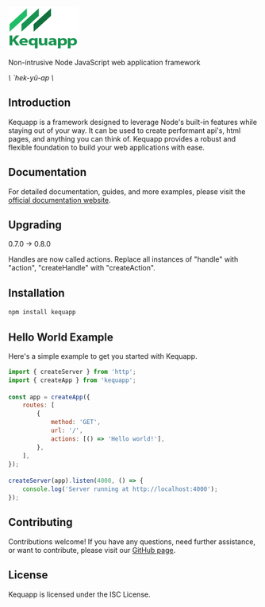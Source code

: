 <img alt="kequapp" src="https://github.com/Kequc/kequapp/blob/main/logo.png?raw=true" width="142" height="85" />

Non-intrusive Node JavaScript web application framework

*\ `hek-yü-ap \\*

## Introduction

Kequapp is a framework designed to leverage Node's built-in features while staying out of your way. It can be used to create performant api's, html pages, and anything you can think of. Kequapp provides a robust and flexible foundation to build your web applications with ease.

## Documentation

For detailed documentation, guides, and more examples, please visit the <a href="https://kequapp.kequtech.com" target="_blank">official documentation website</a>.

## Upgrading

0.7.0 -> 0.8.0

Handles are now called actions. Replace all instances of "handle" with "action", "createHandle" with "createAction".

## Installation

```bash
npm install kequapp
```

## Hello World Example

Here's a simple example to get you started with Kequapp.

```javascript
import { createServer } from 'http';
import { createApp } from 'kequapp';

const app = createApp({
    routes: [
        {
            method: 'GET',
            url: '/',
            actions: [() => 'Hello world!'],
        },
    ],
});

createServer(app).listen(4000, () => {
    console.log('Server running at http://localhost:4000');
});
```

## Contributing

Contributions welcome! If you have any questions, need further assistance, or want to contribute, please visit our <a href="https://github.com/Kequc/kequapp" target="_blank">GitHub page</a>.

## License

Kequapp is licensed under the ISC License.
